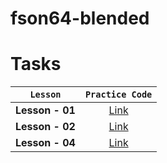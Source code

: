 # fson64-blended

# Tasks

|    `Lesson`     |                               `Practice Code`                               |
| :-------------: | :-------------------------------------------------------------------------: |
| **Lesson - 01** | [Link](https://github.com/pavlo-sheremet-dev/fson67-blended/tree/lesson-01) |
| **Lesson - 02** | [Link](https://github.com/pavlo-sheremet-dev/fson67-blended/tree/lesson-02) |
| **Lesson - 04** | [Link](https://github.com/pavlo-sheremet-dev/fson67-blended/tree/lesson-04) |
